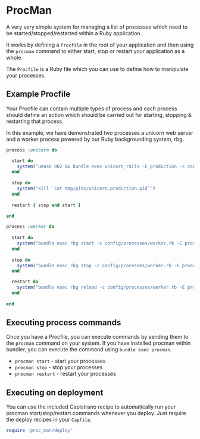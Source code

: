 # ProcMan

A very very simple system for managing a list of processes which
need to be started/stopped/restarted within a Ruby application.

It works by defining a `Procfile` in the root of your application
and then using the `procman` command to either start, stop or restart
your application as a whole.

The `Procfile` is a Ruby file which you can use to define how to manipulate
your processes.

## Example Procfile

Your Procfile can contain multiple types of process and each process should define
an action which should be carried out for starting, stopping & restarting that process.

In this example, we have demonstrated two processes a unicorn web server and a worker process
powered by our Ruby backgrounding system, rbg.

```ruby
process :unicorn do

  start do
    system("umask 002 && bundle exec unicorn_rails -E production -c config/unicorn.rb -D")
  end
  
  stop do
    system("kill `cat tmp/pids/unicorn.production.pid`")
  end
  
  restart { stop and start }

end

process :worker do
  
  start do
    system("bundle exec rbg start -c config/processes/worker.rb -E production")
  end
  
  stop do
    system("bundle exec rbg stop -c config/processes/worker.rb -E production")
  end

  restart do
    system("bundle exec rbg reload -c config/processes/worker.rb -E production")
  end
  
end
```

## Executing process commands

Once you have a Procfile, you can execute commands by sending them to the `procman`
command on your system. If you have installed procman within bundler, you can execute
the command using `bundle exec procman`.

* `procman start` - start your processes
* `procman stop` - stop your processes
* `procman restart` - restart your processes

## Executing on deployment

You can use the included Capistrano recipe to automatically run your procman start/stop/restart
commands whenever you deploy. Just require the deploy recipes in your `Capfile`.

```ruby
require 'proc_man/deploy'
```
